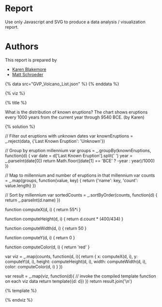 # Report

Use only Javascript and SVG to produce a data analysis / visualization report.

# Authors

This report is prepared by
* [Karen Blakemore](https://github.com/kjblakemore)
* [Matt Schroeder](https://github.com/mattschroeder97)

<a name="top"/>
<div id="autonav"></div>

{% data src="GVP_Volcano_List.json" %}
{% enddata %}

{% viz %}

{% title %}

What is the distribution of known eruptions? The chart shows eruptions every 1000 years from the current year through 9540 BCE. (by Karen)

{% solution %}

// Filter out eruptions with unknown dates
var knownEruptions = _.reject(data, {'Last Known Eruption': 'Unknown'})

// Group by eruption millennium
var groups = _.groupBy(knownEruptions, function(d) {
	var date = d['Last Known Eruption'].split(' ')
	year = _.parseInt(date[0])
	return Math.floor((date[1] == 'BCE' ? -year : year)/1000)
})

// Map to millennium and number of eruptions in that millennium
var counts = _.map(groups, function(value, key) {
	return {'name': key, 'count': value.length}
})

// Sort by millennium
var sortedCounts = _.sortByOrder(counts, function(d) {
	return _.parseInt(d.name)
})

function computeX(d, i) {
	return 55*i
}

function computeHeight(d, i) {
	return d.count * (400/434)
}

function computeWidth(d, i) {
	return 50
}

function computeY(d, i) {
    return 0
}

function computeColor(d, i) {
	return 'red'
}

var viz = _.map(counts, function(d, i){
            return {
                x: computeX(d, i),
                y: computeY(d, i),
                height: computeHeight(d, i),
                width: computeWidth(d, i),
                color: computeColor(d, i)
            }
         })

var result = _.map(viz, function(d){
         // invoke the compiled template function on each viz data
         return template({d: d})
     })
return result.join('\n')

{% template %}

<rect x="${d.x}"
      y="${d.y}"
      height="${d.height}"
      width="${d.width}"
      style="fill:${d.color};
             stroke-width:3;
             stroke:rgb(0,0,0)" />

{% endviz %}
